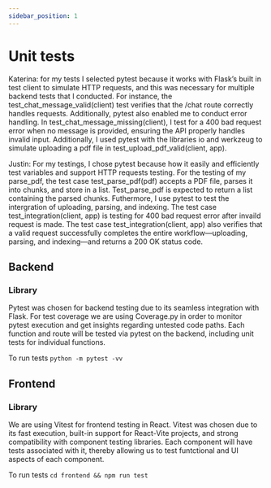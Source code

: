 ```yaml
---
sidebar_position: 1
---
```

# Unit tests

Katerina: for my tests I selected pytest because it works with Flask’s built
in test client to simulate HTTP requests, and this was necessary for multiple
backend tests that I conducted. For instance, the test_chat_message_valid(client) 
test verifies that the /chat route correctly handles requests. Additionally,
pytest also enabled me to conduct error handling. In test_chat_message_missing(client), 
I test for a 400 bad request error when no message is provided, ensuring the API properly 
handles invalid input. Additionally, I used pytest with the libraries io 
and werkzeug to simulate uploading a pdf file in test_upload_pdf_valid(client, app).

Justin: For my testings, I chose pytest because how it easily and efficiently test variables and support HTTP requests testing. For the testing of my parse_pdf, the test case test_parse_pdf(pdf) accepts a PDF file, parses it into chunks, and store in a list. Test_parse_pdf is expected to return a list containing the parsed chunks. Futhermore, I use pytest to test the intergration of uploading, parsing, and indexing. The test case test_integration(client, app) is testing for 400 bad request error after invaild request is made. The test case test_integration(client, app) also verifies that a valid request successfully completes the entire workflow—uploading, parsing, and indexing—and returns a 200 OK status code.

## Backend
### Library

Pytest was chosen for backend testing due to its seamless integration with
Flask. For test coverage we are using Coverage.py in order to monitor pytest execution
and get insights regarding untested code paths. Each function and route will be tested 
via pytest on the backend, including unit tests for individual functions. 

To run tests
`python -m pytest -vv`

## Frontend
### Library

We are using Vitest for frontend testing in React. Vitest was chosen due to its fast execution,
built-in support for React-Vite projects, and strong compatibility with component testing libraries.
Each component will have tests associated with it, thereby allowing us to test funtctional and UI aspects
of each component. 

To run tests 
`cd frontend && npm run test`
